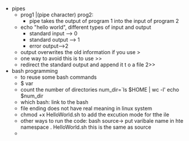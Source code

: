 - pipes
  - prog1 |(pipe character) prog2:
    - pipe takes the output of program 1 into the input of program 2
  - echo "hello world", different types of input and output
    - standard input —> 0
    - standard output —> 1
    - error output—>2 
  - output overwrites the old information if you use >
  - one way to avoid this is to use >>
  - redirect the standard output and append it  t o a file 2>>
- bash programming
  - to reuse some bash commands
  - $ var
  - count the number of directories num_dir=`ls $HOME | wc -l' echo $num_dir
  - which bash: link to the bash 
  - file ending does not have real meaning in linux system
  - chmod +x HelloWorld.sh to add the excution mode for tthe ile
  - other ways to run the code: bash source-> put varibale name in hte namespace . HelloWorld.sh this is the same as source
  - ​